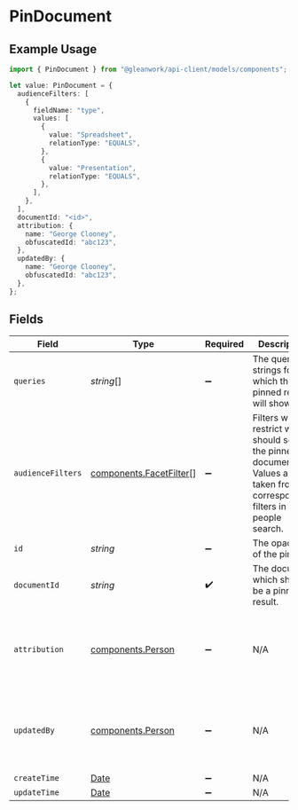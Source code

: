 # PinDocument

## Example Usage

```typescript
import { PinDocument } from "@gleanwork/api-client/models/components";

let value: PinDocument = {
  audienceFilters: [
    {
      fieldName: "type",
      values: [
        {
          value: "Spreadsheet",
          relationType: "EQUALS",
        },
        {
          value: "Presentation",
          relationType: "EQUALS",
        },
      ],
    },
  ],
  documentId: "<id>",
  attribution: {
    name: "George Clooney",
    obfuscatedId: "abc123",
  },
  updatedBy: {
    name: "George Clooney",
    obfuscatedId: "abc123",
  },
};
```

## Fields

| Field                                                                                                                        | Type                                                                                                                         | Required                                                                                                                     | Description                                                                                                                  | Example                                                                                                                      |
| ---------------------------------------------------------------------------------------------------------------------------- | ---------------------------------------------------------------------------------------------------------------------------- | ---------------------------------------------------------------------------------------------------------------------------- | ---------------------------------------------------------------------------------------------------------------------------- | ---------------------------------------------------------------------------------------------------------------------------- |
| `queries`                                                                                                                    | *string*[]                                                                                                                   | :heavy_minus_sign:                                                                                                           | The query strings for which the pinned result will show.                                                                     |                                                                                                                              |
| `audienceFilters`                                                                                                            | [components.FacetFilter](../../models/components/facetfilter.md)[]                                                           | :heavy_minus_sign:                                                                                                           | Filters which restrict who should see the pinned document. Values are taken from the corresponding filters in people search. |                                                                                                                              |
| `id`                                                                                                                         | *string*                                                                                                                     | :heavy_minus_sign:                                                                                                           | The opaque id of the pin.                                                                                                    |                                                                                                                              |
| `documentId`                                                                                                                 | *string*                                                                                                                     | :heavy_check_mark:                                                                                                           | The document which should be a pinned result.                                                                                |                                                                                                                              |
| `attribution`                                                                                                                | [components.Person](../../models/components/person.md)                                                                       | :heavy_minus_sign:                                                                                                           | N/A                                                                                                                          | {<br/>"name": "George Clooney",<br/>"obfuscatedId": "abc123"<br/>}                                                           |
| `updatedBy`                                                                                                                  | [components.Person](../../models/components/person.md)                                                                       | :heavy_minus_sign:                                                                                                           | N/A                                                                                                                          | {<br/>"name": "George Clooney",<br/>"obfuscatedId": "abc123"<br/>}                                                           |
| `createTime`                                                                                                                 | [Date](https://developer.mozilla.org/en-US/docs/Web/JavaScript/Reference/Global_Objects/Date)                                | :heavy_minus_sign:                                                                                                           | N/A                                                                                                                          |                                                                                                                              |
| `updateTime`                                                                                                                 | [Date](https://developer.mozilla.org/en-US/docs/Web/JavaScript/Reference/Global_Objects/Date)                                | :heavy_minus_sign:                                                                                                           | N/A                                                                                                                          |                                                                                                                              |